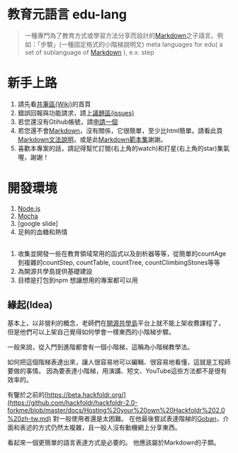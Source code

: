 #  教育元語言 edu-lang
> 一種專門為了教育方式或學習方法分享而設計的[Markdown](https://markdown.tw/)之子語言。例如：「步驟」(一種固定格式的小階梯說明文)
> meta languages for edu( a set of sublanguage of [Markdown](https://en.wikipedia.org/wiki/Markdown) ), e.x.  step
 
# 新手上路
1. 請先看[共筆區(Wiki)](https://github.com/bestian/edu-lang/wiki)的首頁
2. 錯誤回報與功能請求，請上[議題區(issues)](https://github.com/bestian/edu-lang/issues)
3. 若您還沒有Gtihub帳號，請[申請一個](https://git-scm.com/book/zh-tw/v2/GitHub-%E5%BB%BA%E7%AB%8B%E5%B8%B3%E6%88%B6%E5%8F%8A%E8%A8%AD%E5%AE%9A)
4. 若您還不會[Markdown](https://markdown.tw/)，沒有關係，它很簡單，至少比html簡單。請看此頁[Markdown文法說明](https://markdown.tw/)，或是此[Markdown範本集](https://hackmd.io/@eMP9zQQ0Qt6I8Uqp2Vqy6w/SyiOheL5N/%2FBVqowKshRH246Q7UDyodFA?type=book)謝謝。
6. 喜歡本專案的話，請記得幫忙訂閱(右上角的watch)和打星(右上角的star)集氣喔，謝謝！


# 開發環境

1. [Node.js](https://nodejs.org/zh-tw/download?ref=peppedotnet.it)
2. [Mocha](https://mochajs.org/)
3. [google slide]
4. 足夠的血糖和熱情

##

1. 收集並開發一些在教育領域常用的函式以及剖析器等等，從簡單的countAge到複雜的countStep, countTable, countTree, countClimbingStones等等
2. 為開源共學島提供基礎建設
3. 目標是打包到npm 想讓想用的專案都可以用


## 緣起(Idea)

基本上，以非營利的概念，老師們在[開源共學島](https://www.github.com/bestian/colearna-open)平台上就不能上架收費課程了，
但是他們可以上架自己覺得如何學會一樣東西的小階梯步驟。

一般來說，從入門到進階都會有一個小階梯，這稱為小階梯教學法。

如何把這個階梯表達出來，讓人很容易地可以編輯、很容易地看懂，這就是工程師要做的事情。
因為要表達小階梯，用演講、短文、YouTube這些方法都不是很有效率的。

有鑒於之前的[https://beta.hackfoldr.org/](https://github.com/hackfoldr/hackfoldr-2.0-forkme/blob/master/docs/Hosting%20your%20own%20Hackfoldr%202.0%20zh-tw.md) 對一般使用者還是太困難。
在他最後嘗試表達階梯的[Goban](http://goban.bestian.tw)，介面和表述的方式仍然太複雜，且一般人沒有動機網上分享東西。

看起來一個更簡單的語言表達方式是必要的。
他應該屬於Markdown的子類。
